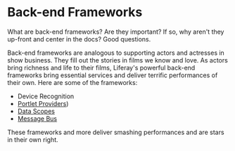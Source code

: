 # Back-end Frameworks [](id=back-end-frameworks)

What are back-end frameworks? Are they important? If so, why aren't they
up-front and center in the docs? Good questions.

Back-end frameworks are analogous to supporting actors and actresses in show
business. They fill out the stories in films we know and love. As actors bring
richness and life to their films, Liferay's powerful back-end frameworks bring
essential services and deliver terrific performances of their own. Here are some
of the frameworks:

- Device Recognition
- [Portlet Providers](/develop/tutorials/-/knowledge_base/7-1/portlet-providers))
- [Data Scopes](/develop/tutorials/-/knowledge_base/7-1/data-scopes)
- [Message Bus](/develop/tutorials/-/knowledge_base/7-1/message-bus)

These frameworks and more deliver smashing performances and are stars in their
own right. 
